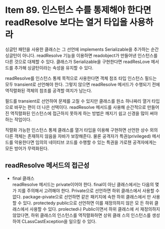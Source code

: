# Item 89. 인스턴스 수를 통제해야 한다면 readResolve 보다는 열거 타입을 사용하라
싱글턴 패턴을 사용한 클래스는 그 선언에 implements Serializable을 추가하는 순간 싱글턴이 아니다. 
readResolve 기능을 이용하면 readobject가 만들어낸 인스턴스를 다른 것으로 대체할 수 있다.
클래스가 Serializable을 구현한다면 readResLove 메서드를 추가해 싱글턴이라는 속성을 유지할 수 있다.

readResolve를 인스턴스 통제 목적으로 사용한다면 객체 참조 타입 인스턴스 필드는 모두 transient로 선언해야 한다. 
그렇지 않으면 readResolve 메서드가 수행되기 전에 역직렬화된 객체의 참조를 공격할 여지가 남는다.

필드를 transient로 선언하여 문제를 고칠 수 있지만 클래스를 원소 하나짜리 열거 타입으로 바꾸는 편이 더 나은 선택이다.
readResolve 메서드를 사용해 순간적으로 만들어진 역직렬화된 인스턴스에 접근하지 못하게 하는 방법은 깨지기 쉽고 신경을 많이 써야 하는 작업이다.

직렬화 가능한 인스턴스 통제 클래스를 열거 타입을 이용해 구현하면 선언한 상수 외의 다른 객체는 존재하지 않음을 자바가 보장해준다. 
물론 공격자가 특권(privileged) 메서드를 악용한다면 임의의 네이티브 코드를 수행할 수 있는 특권을 가로챈 공격자에게는 모든 방어가 무력화된다.

## readResolve 메서드의 접근성
- final 클래스<br>
readResolve 메서드는 private이어야 한다. final이 아닌 클래스에서는 다음의 몇 가 지를 주의해서 고려해야 한다. Private으로 선언하면 하위 클래스에서 사용할 수 없다. package-pivate으로 선언하면 같은 패키지에 속한 하위 클래스에서 만 사용할 수 있다. protectedy public으로 선언하면 이를 재정의하지 않은 모 든 하위 클래스에서 사용할 수 있다. prolected나 Public이면서 하위 클래스에 서 재정의하지 않았다면, 하위 클래스의 인스턴스를 역직렬화하면 상위 클래 스의 인스턴스를 생성하여 CLassCastException을 일으킬 수 있다.